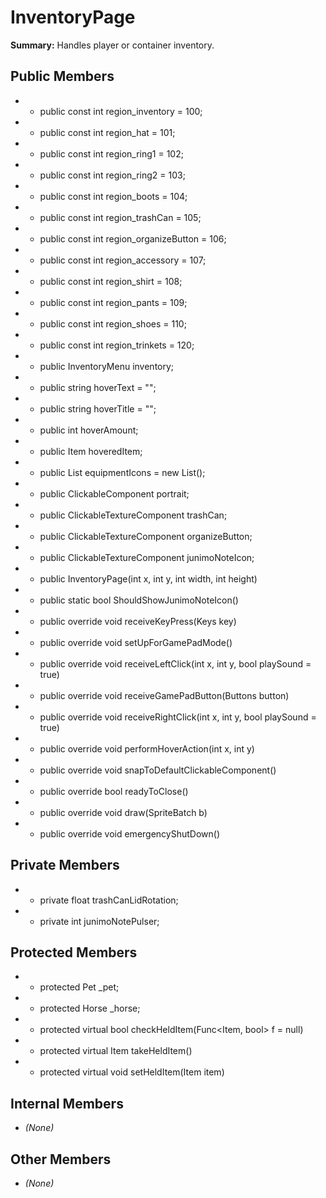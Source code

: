# InventoryPage

**Summary:** Handles player or container inventory.

## Public Members
- - public const int region_inventory = 100;
- - public const int region_hat = 101;
- - public const int region_ring1 = 102;
- - public const int region_ring2 = 103;
- - public const int region_boots = 104;
- - public const int region_trashCan = 105;
- - public const int region_organizeButton = 106;
- - public const int region_accessory = 107;
- - public const int region_shirt = 108;
- - public const int region_pants = 109;
- - public const int region_shoes = 110;
- - public const int region_trinkets = 120;
- - public InventoryMenu inventory;
- - public string hoverText = "";
- - public string hoverTitle = "";
- - public int hoverAmount;
- - public Item hoveredItem;
- - public List<ClickableComponent> equipmentIcons = new List<ClickableComponent>();
- - public ClickableComponent portrait;
- - public ClickableTextureComponent trashCan;
- - public ClickableTextureComponent organizeButton;
- - public ClickableTextureComponent junimoNoteIcon;
- - public InventoryPage(int x, int y, int width, int height)
- - public static bool ShouldShowJunimoNoteIcon()
- - public override void receiveKeyPress(Keys key)
- - public override void setUpForGamePadMode()
- - public override void receiveLeftClick(int x, int y, bool playSound = true)
- - public override void receiveGamePadButton(Buttons button)
- - public override void receiveRightClick(int x, int y, bool playSound = true)
- - public override void performHoverAction(int x, int y)
- - public override void snapToDefaultClickableComponent()
- - public override bool readyToClose()
- - public override void draw(SpriteBatch b)
- - public override void emergencyShutDown()

## Private Members
- - private float trashCanLidRotation;
- - private int junimoNotePulser;

## Protected Members
- - protected Pet _pet;
- - protected Horse _horse;
- - protected virtual bool checkHeldItem(Func<Item, bool> f = null)
- - protected virtual Item takeHeldItem()
- - protected virtual void setHeldItem(Item item)

## Internal Members
- *(None)*

## Other Members
- *(None)*

